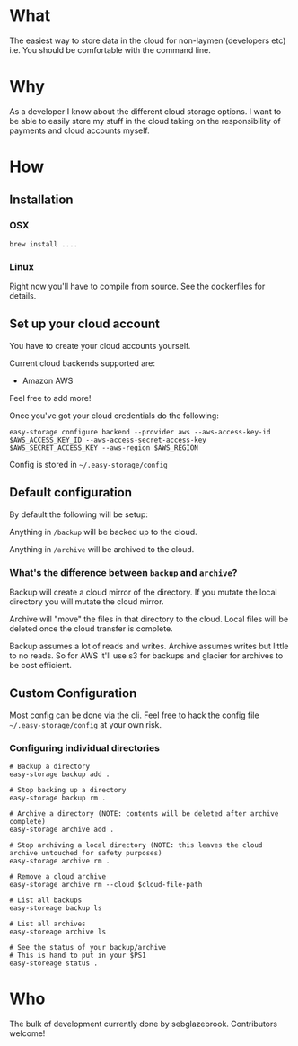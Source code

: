 # What

The easiest way to store data in the cloud for non-laymen (developers etc)
i.e. You should be comfortable with the command line.

# Why

As a developer I know about the different cloud storage options.
I want to be able to easily store my stuff in the cloud taking on the responsibility of payments and cloud accounts myself.

# How

## Installation

### OSX

`
brew install ....
`

### Linux

Right now you'll have to compile from source. See the dockerfiles for details.

## Set up your cloud account

You have to create your cloud accounts yourself.

Current cloud backends supported are:

- Amazon AWS

Feel free to add more!

Once you've got your cloud credentials do the following:

```
easy-storage configure backend --provider aws --aws-access-key-id $AWS_ACCESS_KEY_ID --aws-access-secret-access-key $AWS_SECRET_ACCESS_KEY --aws-region $AWS_REGION
```

Config is stored in `~/.easy-storage/config`

## Default configuration

By default the following will be setup:

Anything in `/backup` will be backed up to the cloud.

Anything in `/archive` will be archived to the cloud.

### What's the difference between `backup` and `archive`? 

Backup will create a cloud mirror of the directory. If you mutate the local directory you will mutate the cloud mirror.

Archive will "move" the files in that directory to the cloud. Local files will be deleted once the cloud transfer is complete.

Backup assumes a lot of reads and writes. Archive assumes writes but little to no reads. So for AWS it'll use s3 for backups and glacier for archives to be cost efficient.

## Custom Configuration

Most config can be done via the cli.
Feel free to hack the config file `~/.easy-storage/config` at your own risk.

### Configuring individual directories

```
# Backup a directory
easy-storage backup add .

# Stop backing up a directory
easy-storage backup rm .

# Archive a directory (NOTE: contents will be deleted after archive complete)
easy-storage archive add .

# Stop archiving a local directory (NOTE: this leaves the cloud archive untouched for safety purposes)
easy-storage archive rm .

# Remove a cloud archive
easy-storage archive rm --cloud $cloud-file-path

# List all backups
easy-storeage backup ls

# List all archives
easy-storeage archive ls

# See the status of your backup/archive
# This is hand to put in your $PS1 
easy-storeage status .
```

# Who

The bulk of development currently done by sebglazebrook. Contributors welcome!
